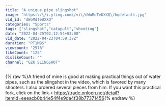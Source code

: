 ```yaml
---
title: "A unique pipe slingshot"
image: "https:\/\/i.ytimg.com\/vi\/dWoMdTeUXXQ\/hqdefault.jpg"
vid_id: "dWoMdTeUXXQ"
categories: "Sports"
tags: ["slingshot","catapult","shooting"]
date: "2022-04-25T02:12:54+03:00"
vid_date: "2022-04-23T04:59:37Z"
duration: "PT1M9S"
viewcount: "2576"
likeCount: "125"
dislikeCount: ""
channel: "GZK SLINGSHOT"
---
```

{% raw %}A friend of mine is good at making practical things out of water pipes, such as the slingshot in the video, which is favored by many shooters. I also ordered several pieces from him. If you want this practical fork, click on the link→ <a rel="nofollow" target="blank" href="https://trade.onloon.net/detail?itemId=eeeacb0b44e54f4e9da4f38b77371456">https://trade.onloon.net/detail?itemId=eeeacb0b44e54f4e9da4f38b77371456</a>{% endraw %}
